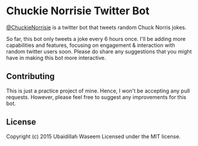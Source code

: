 # Chuckie Norrisie Twitter Bot
[@ChuckieNorrisie](https://twitter.com/ChuckieNorrisie) is a twitter bot that tweets random Chuck Norris jokes.

So far, this bot only tweets a joke every 6 hours once. I'll be adding more capabilities and features, focusing on engagement & interaction with random twitter users soon. Please do share any suggestions that you might have in making this bot more interactive.

## Contributing
This is just a practice project of mine. Hence, I won't be accepting any pull requests. However, please feel free to suggest any improvements for this bot.

## License
Copyright (c) 2015 Ubaidillah Waseem
Licensed under the MIT license.
